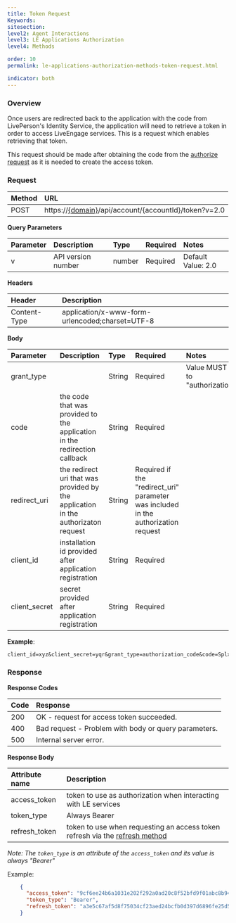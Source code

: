 ```yaml
---
title: Token Request
Keywords:
sitesection:
level2: Agent Interactions
level3: LE Applications Authorization
level4: Methods

order: 10
permalink: le-applications-authorization-methods-token-request.html

indicator: both
---
```


### Overview

Once users are redirected back to the application with the code from LivePerson's Identity Service, the application will need to retrieve a token in order to access LiveEngage services. This is a request which enables retrieving that token.

This request should be made after obtaining the code from the [authorize request](/le-applications-authorization-methods-authorization-request.html) as it is needed to create the access token.

### Request

| Method | URL |
| :--- | :--- |
| POST |  https://[{domain}](/agent-domain-domain-api.html)/api/account/{accountId}/token?v=2.0 |

**Query Parameters**

| Parameter | Description | Type | Required | Notes |
| :--- | :--- | :--- | :--- | :--- |
| v | API version number | number| Required | Default Value: 2.0 |

**Headers**

| Header |  Description |
| :--- | :--- |
| Content-Type | application/x-www-form-urlencoded;charset=UTF-8|

**Body**

| Parameter | Description | Type | Required | Notes |
| :--- | :--- | :--- | :--- | :--- |
| grant_type |  | String| Required | Value MUST be set to "authorization_code" |
| code | the code that was provided to the application in the redirection callback | String| Required |  |
| redirect_uri | the redirect uri that was provided by the application in the authorizaton request | String| Required if the "redirect_uri" parameter was included in the authorization request  |  |
| client_id | installation id provided after application registration| String| Required |  |
| client_secret | secret provided after application registration| String| Required |  |

**Example**:

```
client_id=xyz&client_secret=yqr&grant_type=authorization_code&code=SplxlOBeZQQYbYS6WxSbIA&redirect_uri=https%3A%2F%2Fclient%2Eexample%2Ecom%2Fcb
```

### Response

**Response Codes**

| Code | Response |
| :--- | :--- |
| 200 | OK - request for access token succeeded.  |
| 400 | Bad request - Problem with body or query parameters. |
| 500 | Internal server error. |

**Response Body**

| Attribute name | Description |
| :--- | :--- |
| access_token | token to use as authorization when interacting with LE services  |
| token_type | Always Bearer |
| refresh_token | token to use when requesting an access token refresh via the [refresh method](le-applications-login-methods-refresh-endpoint.html)  |


*Note: The `token_type` is an attribute of the `access_token` and its value is always "Bearer"*

Example:

```json
    {
      "access_token": "9cf6ee24b6a1031e202f292a0ad20c8f52bfd9f01abc8b9489365995052c6603",
      "token_type": "Bearer",
      "refresh_token": "a3e5c67af5d8f75034cf23aed24bcfb0d397d6896fe25d5043cce0bd5972639e3ad2d198730ab80959ecf7dcc3c54d07cfd4fc22cb4e1f406e673dc814da84133b7f4ff2bfb800128c"
    }
```
